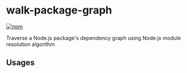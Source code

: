 # walk-package-graph

[![npm](https://img.shields.io/npm/v/walk-package-graph.svg)](https://www.npmjs.com/package/walk-package-graph)

Traverse a Node.js package's dependency graph using Node.js module resolution algorithm

## Usages

